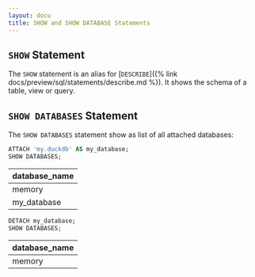 ```yaml
---
layout: docu
title: SHOW and SHOW DATABASE Statements
---
```


## `SHOW` Statement

The `SHOW` statement is an alias for [`DESCRIBE`]({% link docs/preview/sql/statements/describe.md %}).
It shows the schema of a table, view or query.

## `SHOW DATABASES` Statement

The `SHOW DATABASES` statement show as list of all attached databases:

```sql
ATTACH 'my.duckdb' AS my_database;
SHOW DATABASES;
```

| database_name |
|---------------|
| memory        |
| my_database   |

```sql
DETACH my_database;
SHOW DATABASES;
```

| database_name |
|---------------|
| memory        |

